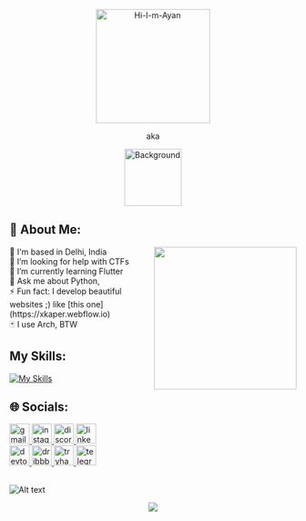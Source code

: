 <p align=center>
<!--   <a href="https://ibb.co/7SDH2Zn"><img src="https://i.ibb.co/sg4hyNK/Hi-I-m-Ayan-5.png" height=150 alt="Hi-I-m-Ayan-5" border="0"></a> -->
  <a href="https://ibb.co/j45MSF3"><img src="https://i.ibb.co/3hsNnHS/Hi-I-m-Ayan.png" height=200 alt="Hi-I-m-Ayan" border="0"></a>
</p>
<p align=center>aka</p>
<p align=center>
<!--   <a href="https://ibb.co/X2LRmxT"><img src="https://assets-global.website-files.com/64e59bebe07b96ff59455582/64e622efd7a941b67b8db3a3_Xkaper%20Logo-p-500.png" alt="Xkaper" border="0"></a> -->
<!--   <a href="https://ibb.co/bHS8rs7"><img src="https://i.ibb.co/pWt93fn/Background.png" alt="xkaper" height=200 border="0"></a> -->
  <a href="https://ibb.co/rmTFQx6"><img src="https://i.ibb.co/R9ZYg30/Background.png" height=100 alt="Background" border="0"></a>
</p>


## 💫 About Me:
<img align="right" width="250" src="https://media.tenor.com/FJ1GSipo46EAAAAC/stranger-by-the-shore-shun-hashimoto.gif"  />
📍 I'm based in Delhi, India<br>🤝 I’m looking for help with CTFs<br>🌱 I’m currently learning Flutter<br>💬 Ask me about Python, <br>⚡ Fun fact: I develop beautiful websites ;) like [this one](https://xkaper.webflow.io) <br>🃏 I use Arch, BTW 

## My Skills:

[![My Skills](https://skillicons.dev/icons?i=flutter,dart,html,css,py,docker,firebase,appwrite,supabase,mysql,git,arch,bash,linux,figma,webflow&perline=8)](https://xkaper.webflow.io)

## 🌐 Socials:

<div align="left">
  <a href="#" target="_blank">
    <img src="https://img.shields.io/static/v1?message=Gmail&logo=gmail&label=&color=D14836&logoColor=white&labelColor=&style=for-the-badge" height="35" alt="gmail logo"  />
  </a>
  <a href="https://instagram.com/ayan_zzx" target="_blank">
    <img src="https://img.shields.io/static/v1?message=Instagram&logo=instagram&label=&color=E4405F&logoColor=white&labelColor=&style=for-the-badge" height="35" alt="instagram logo"  />
  </a>
  <a href="https://discordapp.com/users/1074178817767251999" target="_blank">
    <img src="https://img.shields.io/static/v1?message=Discord&logo=discord&label=&color=7289DA&logoColor=white&labelColor=&style=for-the-badge" height="35" alt="discord logo"  />
  </a>
  <a href="#" target="_blank">
    <img src="https://img.shields.io/static/v1?message=LinkedIn&logo=linkedin&label=&color=0077B5&logoColor=white&labelColor=&style=for-the-badge" height="35" alt="linkedin logo"  />
  </a>
  <br>
  <a href="#" target="_blank">
    <img src="https://img.shields.io/static/v1?message=dev.to&logo=dev.to&label=&color=0A0A0A&logoColor=white&labelColor=&style=for-the-badge" height="35" alt="devto logo"  />
  </a>
  <a href="#" target="_blank">
    <img src="https://img.shields.io/static/v1?message=Dribbble&logo=dribbble&label=&color=EA4C89&logoColor=white&labelColor=&style=for-the-badge" height="35" alt="dribbble logo"  />
  </a>
  <a href="#" target="_blank">
    <img src="https://img.shields.io/static/v1?message=TryHackMe&logo=tryhackme&label=&color=88cc14&logoColor=white&labelColor=&style=for-the-badge" height="35" alt="tryhackme logo"  />
  </a>
  <a href="#" target="_blank">
    <img src="https://img.shields.io/static/v1?message=Telegram&logo=telegram&label=&color=2CA5E0&logoColor=white&labelColor=&style=for-the-badge" height="35" alt="telegram logo"  />
  </a>
</div>
<br clear="both">

![Alt text](https://spotify-recently-played-readme.vercel.app/api?user=0z5algiwd9uwxamk5sjbsjh3c&unique={true|1|on|yes})

<div align="center">
  <img src="https://profile-counter.glitch.me/xkaper001/count.svg?"  />
</div>


